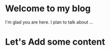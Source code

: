 # Welcome to my blog

I'm glad you are here. I plan to talk about ...
<h1>
  Let's Add some content
  </h1>
  
